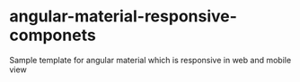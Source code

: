 # angular-material-responsive-componets
Sample template for angular material which is responsive in web and mobile view
